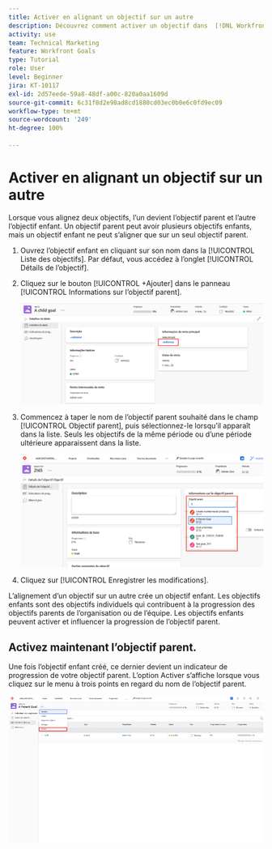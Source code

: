 ```yaml
---
title: Activer en alignant un objectif sur un autre
description: Découvrez comment activer un objectif dans  [!DNL Workfront Goals]  en l’alignant sur un autre objectif.
activity: use
team: Technical Marketing
feature: Workfront Goals
type: Tutorial
role: User
level: Beginner
jira: KT-10117
exl-id: 2d57eede-59a8-48df-a00c-820a0aa1609d
source-git-commit: 6c31f8d2e98ad8cd1880cd03ec0b0e6c0fd9ec09
workflow-type: tm+mt
source-wordcount: '249'
ht-degree: 100%

---
```


# Activer en alignant un objectif sur un autre

Lorsque vous alignez deux objectifs, l’un devient l’objectif parent et l’autre l’objectif enfant. Un objectif parent peut avoir plusieurs objectifs enfants, mais un objectif enfant ne peut s’aligner que sur un seul objectif parent.

1. Ouvrez l’objectif enfant en cliquant sur son nom dans la [!UICONTROL Liste des objectifs]. Par défaut, vous accédez à l’onglet [!UICONTROL Détails de l’objectif].
1. Cliquez sur le bouton [!UICONTROL +Ajouter] dans le panneau [!UICONTROL Informations sur l’objectif parent].

   ![Capture d’écran de l’onglet [!UICONTROL Détails de l’objectif]](assets/06-workfront-goals-align-goals.png)

1. Commencez à taper le nom de l’objectif parent souhaité dans le champ [!UICONTROL Objectif parent], puis sélectionnez-le lorsqu’il apparaît dans la liste. Seuls les objectifs de la même période ou d’une période ultérieure apparaissent dans la liste.

   ![Capture d’écran du panneau [!UICONTROL Détails de l’objectif] affichant le panneau [!UICONTROL Informations sur l’objectif parent]](assets/07-workfront-goals-align-to.png)

1. Cliquez sur [!UICONTROL Enregistrer les modifications].

L’alignement d’un objectif sur un autre crée un objectif enfant. Les objectifs enfants sont des objectifs individuels qui contribuent à la progression des objectifs parents de l’organisation ou de l’équipe. Les objectifs enfants peuvent activer et influencer la progression de l’objectif parent.

## Activez maintenant l’objectif parent.

Une fois l’objectif enfant créé, ce dernier devient un indicateur de progression de votre objectif parent. L’option Activer s’affiche lorsque vous cliquez sur le menu à trois points en regard du nom de l’objectif parent.

![Capture d’écran montrant comment activer l’objectif parent.](assets/activate-the-parent-goal.png)

